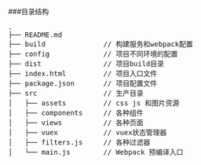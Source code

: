 
###目录结构
<pre>
.
├── README.md           
├── build              // 构建服务和webpack配置
├── config             // 项目不同环境的配置
├── dist               // 项目build目录
├── index.html         // 项目入口文件
├── package.json       // 项目配置文件
├── src                // 生产目录
│   ├── assets         // css js 和图片资源
│   ├── components     // 各种组件
│   ├── views          // 各种页面
│   ├── vuex           // vuex状态管理器
│   ├── filters.js     // 各种过滤器
│   └── main.js        // Webpack 预编译入口
</pre>


